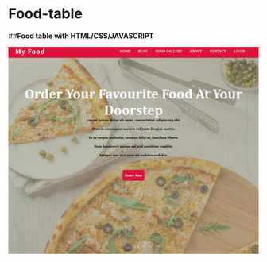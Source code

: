 # Food-table
##**Food table with HTML/CSS/JAVASCRIPT**

![Image Alt Text](serafeim2/screenshots/Screenshot%202023-09-14%20091635.png)

